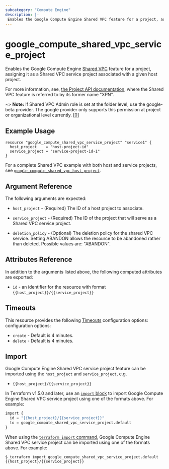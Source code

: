 ```yaml
---
subcategory: "Compute Engine"
description: |-
 Enables the Google Compute Engine Shared VPC feature for a project, assigning it as a service project.
---
```


# google_compute_shared_vpc_service_project

Enables the Google Compute Engine
[Shared VPC](https://cloud.google.com/compute/docs/shared-vpc)
feature for a project, assigning it as a Shared VPC service project associated
with a given host project.

For more information, see,
[the Project API documentation](https://cloud.google.com/compute/docs/reference/latest/projects),
where the Shared VPC feature is referred to by its former name "XPN".

~> **Note:** If Shared VPC Admin role is set at the folder level, use the google-beta provider. The google provider only supports this permission at project or organizational level currently. [[0]](https://cloud.google.com/vpc/docs/provisioning-shared-vpc#enable-shared-vpc-host)

## Example Usage

```hcl
resource "google_compute_shared_vpc_service_project" "service1" {
  host_project    = "host-project-id"
  service_project = "service-project-id-1"
}
```

For a complete Shared VPC example with both host and service projects, see
[`google_compute_shared_vpc_host_project`](/docs/providers/google/r/compute_shared_vpc_host_project.html).

## Argument Reference

The following arguments are expected:

* `host_project` - (Required) The ID of a host project to associate.

* `service_project` - (Required) The ID of the project that will serve as a Shared VPC service project.

* `deletion_policy` - (Optional) The deletion policy for the shared VPC service. Setting ABANDON allows the resource to be abandoned rather than deleted. Possible values are: "ABANDON".

## Attributes Reference

In addition to the arguments listed above, the following computed attributes are exported:

* `id` - an identifier for the resource with format `{{host_project}}/{{service_project}}`

## Timeouts

This resource provides the following
[Timeouts](https://developer.hashicorp.com/terraform/plugin/sdkv2/resources/retries-and-customizable-timeouts) configuration options: configuration options:

- `create` - Default is 4 minutes.
- `delete` - Default is 4 minutes.

## Import

Google Compute Engine Shared VPC service project feature can be imported using the `host_project` and `service_project`, e.g.

* `{{host_project}/{{service_project}}`

In Terraform v1.5.0 and later, use an [`import` block](https://developer.hashicorp.com/terraform/language/import) to import Google Compute Engine Shared VPC service project using one of the formats above. For example:

```tf
import {
  id = "{{host_project}/{{service_project}}"
  to = google_compute_shared_vpc_service_project.default
}
```

When using the [`terraform import` command](https://developer.hashicorp.com/terraform/cli/commands/import), Google Compute Engine Shared VPC service project can be imported using one of the formats above. For example:

```
$ terraform import google_compute_shared_vpc_service_project.default {{host_project}/{{service_project}}
``````